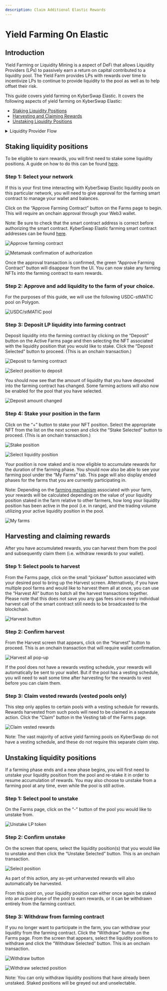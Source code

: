```yaml
---
description: Claim Additional Elastic Rewards
---
```


# Yield Farming On Elastic

## Introduction

Yield Farming or Liquidity Mining is a aspect of DeFi that allows Liquidity Providers (LPs) to passively earn a return on capital contributed to a liquidity pool. The Yield Farm provides LPs with rewards over time to incentivize LPs to continue to provide liquidity to the pool as well as to help offset their risk.

This guide covers yield farming on KyberSwap Elastic. It covers the following aspects of yield farming on KyberSwap Elastic:

* [Staking Liquidity Positions](yield-farming-on-elastic.md#staking-liquidity-positions)
* [Harvesting and Claiming Rewards](yield-farming-on-elastic.md#harvesting-and-claiming-rewards)
* [Unstaking Liquidity Positions](yield-farming-on-elastic.md#unstaking-liquidity-positions)

<details>

<summary>Liquidity Provider Flow</summary>

Still deciding on which solution suits you best?&#x20;

* **Overview**: [Earn Yield By Contributing Liquidity](../../../kyberswap-solutions/kyberswap-interface/user-guides/earn-yield-by-contributing-liquidity.md)
* **Detailed comparison**:  [Classic vs Elastic](../../classic-vs-elastic/)&#x20;

#### Next steps

1. [Connect Your Wallet](../../../kyberswap-solutions/kyberswap-interface/user-guides/connect-your-wallet.md)
2. [Switching Networks](../../../kyberswap-solutions/kyberswap-interface/user-guides/selecting-preferred-network.md)
3. [Elastic Pool Creation ](elastic-pool-creation.md)
4. [Add Liquidity To An Existing Elastic Pool ](add-liquidity-to-an-existing-elastic-pool.md)
5. [Increasing Liquidity On Elastic](increasing-liquidity-on-elastic.md)&#x20;
6. [Elastic Fee Collection](elastic-fee-collection.md)&#x20;
7. **Yield Farming On Elastic <-**
8. [Removing Liquidity On Elastic](removing-liquidity-on-elastic.md)

</details>

## Staking liquidity positions

To be eligible to earn rewards, you will first need to stake some liquidity positions. A guide on how to do this can be found [here](add-liquidity-to-an-existing-elastic-pool.md).

### **Step 1**: Select your network

If this is your first time interacting with KyberSwap Elastic liquidity pools on this particular network, you will need to give approval for the farming smart contract to manage your wallet and balances.

Click on the “Approve Farming Contract” button on the Farms page to begin. This will require an onchain approval through your Web3 wallet.

Note: Be sure to check that the smart contract address is correct before authorizing the smart contract. KyberSwap Elastic farming smart contract addresses can be found [here](../contracts/elastic-farming-contract-addresses.md).

![Approve farming contract](https://support.kyberswap.com/hc/article\_attachments/14231073638297)

![Metamask confirmation of authorization](https://support.kyberswap.com/hc/article\_attachments/14231073584921)

Once the approval transaction is confirmed, the green “Approve Farming Contract” button will disappear from the UI. You can now stake any farming NFTs into the farming contract to earn rewards.

### **Step 2**: Approve and add liquidity to the farm of your choice.&#x20;

For the purposes of this guide, we will use the following USDC-stMATIC pool on Polygon.

![USDC/stMATIC pool](https://support.kyberswap.com/hc/article\_attachments/14231089487385)

### **Step 3**: Deposit LP liquidity into farming contract

Deposit liquidity into the farming contract by clicking on the “Deposit” button on the Active Farms page and then selecting the NFT associated with the liquidity position that you would like to stake. Click the “Deposit Selected” button to proceed. (This is an onchain transaction.)

![Deposit to farming contract](https://support.kyberswap.com/hc/article\_attachments/14231073926425)

![Select position to deposit](https://support.kyberswap.com/hc/article\_attachments/14231089720601)

You should now see that the amount of liquidity that you have deposited into the farming contract has changed. Some farming actions will also now be enabled for the pool that you have selected.

![Deposit amount changed](https://support.kyberswap.com/hc/article\_attachments/14231074218137)

### **Step 4**: Stake your position in the farm

Click on the “+” button to stake your NFT position. Select the appropriate NFT from the list on the next screen and click the “Stake Selected” button to proceed. (This is an onchain transaction.)

![Stake position](https://support.kyberswap.com/hc/article\_attachments/14231074371737)

![Select liquidity position](https://support.kyberswap.com/hc/article\_attachments/14231090132889)

Your position is now staked and is now eligible to accumulate rewards for the duration of the farming phase. You should now also be able to see your farming pool under the “My Farms” tab. This page will also display ended phases for the farms that you are currently participating in.

Note: Depending on the [farming mechanism](https://support.kyberswap.com/hc/en-us/articles/14227778525209) associated with your farm, your rewards will be calculated depending on the value of your liquidity position staked in the farm relative to other farmers, how long your liquidity position has been active in the pool (i.e. in range), and the trading volume utilizing your active liquidity position in the pool.

![My farms](https://support.kyberswap.com/hc/article\_attachments/14231090279577)

## Harvesting and claiming rewards

After you have accumulated rewards, you can harvest them from the pool and subsequently claim them (i.e. withdraw rewards to your wallet).

### **Step 1**: Select pools to harvest

From the Farms page, click on the small “pickaxe” button associated with your desired pool to bring up the Harvest screen. Alternatively, if you have multiple pool farms and would like to harvest them all at once, you can use the “Harvest All” button to batch all the harvest transactions together. Please note that this does not save you any gas fees since every individual harvest call of the smart contract still needs to be broadcasted to the blockchain.

![Harvest button](https://support.kyberswap.com/hc/article\_attachments/14231075605145)

### Step 2: Confirm harvest

From the Harvest screen that appears, click on the “Harvest” button to proceed. This is an onchain transaction that will require wallet confirmation.

![Harvest all pop-up](https://support.kyberswap.com/hc/article\_attachments/14231075539993)

If the pool does not have a rewards vesting schedule, your rewards will automatically be sent to your wallet. But if the pool has a vesting schedule, you will need to wait some time after harvesting for the rewards to vest before you can claim them.

### **Step 3**: Claim vested rewards (vested pools only)

This step only applies to certain pools with a vesting schedule for rewards. Rewards harvested from such pools will need to be claimed in a separate action. Click the “Claim” button in the Vesting tab of the Farms page.

![Claim vested rewards](https://support.kyberswap.com/hc/article\_attachments/14231075841049)

Note: The vast majority of active yield farming pools on KyberSwap do not have a vesting schedule, and these do not require this separate claim step.

## Unstaking liquidity positions

If a farming phase ends and a new phase begins, you will first need to unstake your liquidity position from the pool and re-stake it in order to resume accumulation of rewards. You may also choose to unstake from a farming pool at any time, even while the pool is still active.

### **Step 1: Select pool to unstake**

On the Farms page, click on the “-” button of the pool you would like to unstake from.

![Unstake LP token](https://support.kyberswap.com/hc/article\_attachments/14231072707993)

### Step 2: Confirm unstake

On the screen that opens, select the liquidity position(s) that you would like to unstake and then click the “Unstake Selected” button. This is an onchain transaction.

![Select position](https://support.kyberswap.com/hc/article\_attachments/14231072647321)

As part of this action, any as-yet unharvested rewards will also automatically be harvested.

From this point on, your liquidity position can either once again be staked into an active phase of the pool to earn rewards, or it can be withdrawn entirely from the farming contract.

### **Step 3**: Withdraw from farming contract&#x20;

If you no longer want to participate in the farm, you can withdraw your liquidity from the farming contract. Click the “Withdraw” button on the Farms page. From the screen that appears, select the liquidity positions to withdraw and click the “Withdraw Selected” button. This is an onchain transaction.

![Withdraw button](https://support.kyberswap.com/hc/article\_attachments/14231411355417)

![Withdraw selected position](https://support.kyberswap.com/hc/article\_attachments/14231411319449)

Note: You can only withdraw liquidity positions that have already been unstaked. Staked positions will be greyed out and unselectable.
